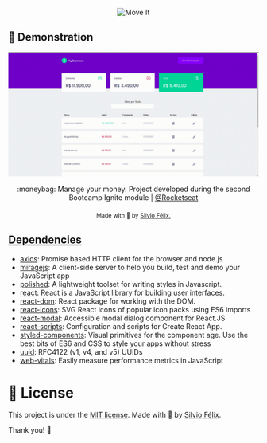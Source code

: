 <p align="center">
   <img src="./.github/logo.svg" alt="Move It" width="300"/>
</p>

## 🙂 Demonstration

<img alt="dtmoney" title="dtmoney" src="./src/assets/myexpenses.gif"/>

<p align="center">
  :moneybag: Manage your money. Project developed during the second Bootcamp Ignite module | <a href="https://github.com/Rocketseat">@Rocketseat</a>
</p>

<div align="center">
  <sub> Made with 💖 by
    <a href="https://github.com/SilvioFelix32">Silvio Félix.
  </sub>
</div>

## Dependencies

- [axios](https://ghub.io/axios): Promise based HTTP client for the browser and node.js
- [miragejs](https://ghub.io/miragejs): A client-side server to help you build, test and demo your JavaScript app
- [polished](https://ghub.io/polished): A lightweight toolset for writing styles in Javascript.
- [react](https://ghub.io/react): React is a JavaScript library for building user interfaces.
- [react-dom](https://ghub.io/react-dom): React package for working with the DOM.
- [react-icons](https://ghub.io/react-icons): SVG React icons of popular icon packs using ES6 imports
- [react-modal](https://ghub.io/react-modal): Accessible modal dialog component for React.JS
- [react-scripts](https://ghub.io/react-scripts): Configuration and scripts for Create React App.
- [styled-components](https://ghub.io/styled-components): Visual primitives for the component age. Use the best bits of ES6 and CSS to style your apps without stress
- [uuid](https://ghub.io/uuid): RFC4122 (v1, v4, and v5) UUIDs
- [web-vitals](https://ghub.io/web-vitals): Easily measure performance metrics in JavaScript

# :page_facing_up: License

This project is under the [MIT license](./LICENSE).
Made with 💖 by [Silvio Félix](https://www.linkedin.com/in/silviofelix32/). 

Thank you! 🌠

